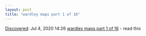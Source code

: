 ```yaml
---
layout: post
title: "wardley maps part 1 of 16"
---
```

[Discovered](http://rolandtanglao.com/2020/07/29/p1-blogthis-checkvist-list-links-to-blog/): Jul 4, 2020 14:26 [wardley maps part 1 of 16](https://medium.com/wardleymaps/on-being-lost-2ef5f05eb1ec) - read this
